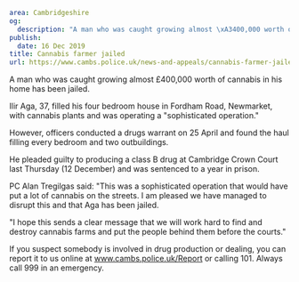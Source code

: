 ```yaml
area: Cambridgeshire
og:
  description: "A man who was caught growing almost \xA3400,000 worth of cannabis in his home has been jailed."
publish:
  date: 16 Dec 2019
title: Cannabis farmer jailed
url: https://www.cambs.police.uk/news-and-appeals/cannabis-farmer-jailed
```

A man who was caught growing almost £400,000 worth of cannabis in his home has been jailed.

Ilir Aga, 37, filled his four bedroom house in Fordham Road, Newmarket, with cannabis plants and was operating a "sophisticated operation."

However, officers conducted a drugs warrant on 25 April and found the haul filling every bedroom and two outbuildings.

He pleaded guilty to producing a class B drug at Cambridge Crown Court last Thursday (12 December) and was sentenced to a year in prison.

PC Alan Tregilgas said: "This was a sophisticated operation that would have put a lot of cannabis on the streets. I am pleased we have managed to disrupt this and that Aga has been jailed.

"I hope this sends a clear message that we will work hard to find and destroy cannabis farms and put the people behind them before the courts."

If you suspect somebody is involved in drug production or dealing, you can report it to us online at www.cambs.police.uk/Report or calling 101. Always call 999 in an emergency.
